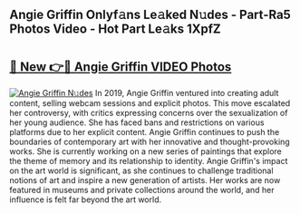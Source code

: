 ## Angie Griffin Onlyf𝚊ns Le𝚊ked N𝚞des - Part-Ra5 Photos Video - Hot Part Le𝚊ks 1XpfZ

# <h2><a href="http://ab59456.deff.icu/?id=Angie+Griffin">🔗 New 👉🔴 Angie Griffin VIDEO Photos</a></h2>

[![Angie Griffin N𝚞des](https://i.imgur.com/rIISA9y.gif)](http://ab59456.deff.icu/?id=Angie+Griffin)
In 2019, Angie Griffin ventured into creating adult content, selling webcam sessions and explicit photos. This move escalated her controversy, with critics expressing concerns over the sexualization of her young audience. She has faced bans and restrictions on various platforms due to her explicit content. Angie Griffin continues to push the boundaries of contemporary art with her innovative and thought-provoking works. She is currently working on a new series of paintings that explore the theme of memory and its relationship to identity. Angie Griffin's impact on the art world is significant, as she continues to challenge traditional notions of art and inspire a new generation of artists. Her works are now featured in museums and private collections around the world, and her influence is felt far beyond the art world.

